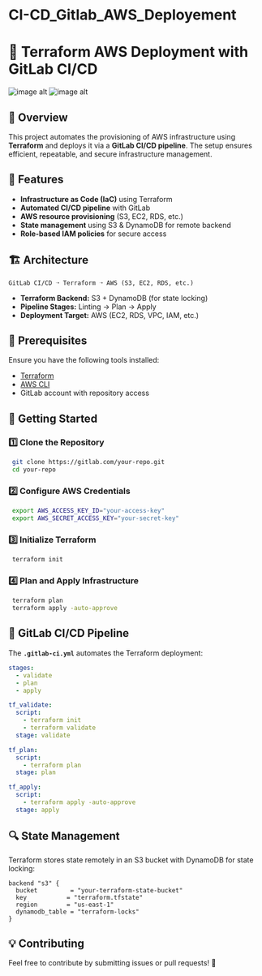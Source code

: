 # CI-CD_Gitlab_AWS_Deployement
# 🚀 Terraform AWS Deployment with GitLab CI/CD

![image alt]()
![image alt]()

## 📌 Overview
This project automates the provisioning of AWS infrastructure using **Terraform** and deploys it via a **GitLab CI/CD pipeline**. The setup ensures efficient, repeatable, and secure infrastructure management.

## 🎯 Features
- **Infrastructure as Code (IaC)** using Terraform
- **Automated CI/CD pipeline** with GitLab
- **AWS resource provisioning** (S3, EC2, RDS, etc.)
- **State management** using S3 & DynamoDB for remote backend
- **Role-based IAM policies** for secure access

## 🏗️ Architecture
```
GitLab CI/CD ➝ Terraform ➝ AWS (S3, EC2, RDS, etc.)
```
- **Terraform Backend:** S3 + DynamoDB (for state locking)
- **Pipeline Stages:** Linting → Plan → Apply
- **Deployment Target:** AWS (EC2, RDS, VPC, IAM, etc.)

## 📌 Prerequisites
Ensure you have the following tools installed:
- [Terraform](https://developer.hashicorp.com/terraform/downloads)
- [AWS CLI](https://aws.amazon.com/cli/)
- GitLab account with repository access

## 🚀 Getting Started
### 1️⃣ Clone the Repository
```sh
 git clone https://gitlab.com/your-repo.git
 cd your-repo
```

### 2️⃣ Configure AWS Credentials
```sh
 export AWS_ACCESS_KEY_ID="your-access-key"
 export AWS_SECRET_ACCESS_KEY="your-secret-key"
```

### 3️⃣ Initialize Terraform
```sh
 terraform init
```

### 4️⃣ Plan and Apply Infrastructure
```sh
 terraform plan
 terraform apply -auto-approve
```

## 🔄 GitLab CI/CD Pipeline
The **`.gitlab-ci.yml`** automates the Terraform deployment:

```yaml
stages:
  - validate
  - plan
  - apply

tf_validate:
  script:
    - terraform init
    - terraform validate
  stage: validate

tf_plan:
  script:
    - terraform plan
  stage: plan

tf_apply:
  script:
    - terraform apply -auto-approve
  stage: apply
```

## 🔍 State Management
Terraform stores state remotely in an S3 bucket with DynamoDB for state locking:
```hcl
backend "s3" {
  bucket         = "your-terraform-state-bucket"
  key           = "terraform.tfstate"
  region        = "us-east-1"
  dynamodb_table = "terraform-locks"
}
```

## 💡 Contributing
Feel free to contribute by submitting issues or pull requests! 🚀
